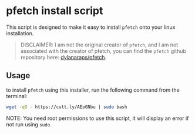 # pfetch install script
This script is designed to make it easy to install `pfetch` onto your linux installation.

> DISCLAIMER: I am not the original creator of `pfetch`, and I am not associated with the creator of pfetch, you can find the `pfetch` github repository here: [dylanaraps/pfetch](https://www.github.com/dylanaraps/pfetch).

## Usage
to install `pfetch` using this installer, run the following command from the terminal:

```bash
wget -qO - https://cutt.ly/AEoGNbu | sudo bash
```

NOTE: You need root permissions to use this script, it will display an error if not run using `sudo`.
